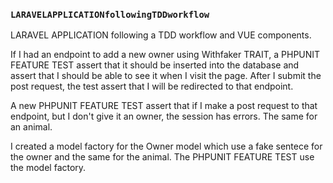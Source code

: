 ### `LARAVELAPPLICATIONfollowingTDDworkflow`
LARAVEL APPLICATION following a TDD workflow and VUE components.

If I had an endpoint to add a new owner using Withfaker TRAIT, a PHPUNIT FEATURE TEST assert that it should be inserted into the database and assert that I should be able to see it when I visit the page. After I submit the post request, the test assert that I will be redirected to that endpoint.

A new PHPUNIT FEATURE TEST assert that if I make a post request to that endpoint, but I don't give it an owner, the session has errors. The same for an animal.

I created a model factory for the Owner model which use a fake sentece for the owner and the same for the animal. The PHPUNIT FEATURE TEST use the model factory.
